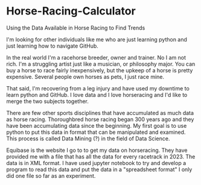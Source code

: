 # Horse-Racing-Calculator
Using the Data Available in Horse Racing to Find Trends


I'm looking for other individuals like me who are just learning python and just learning how to navigate GitHub.

In the real world I'm a racehorse breeder, owner and trainer.  No I am not rich.  I'm a struggling artist just like a musician, or philosophy major.  You can buy a horse to race fairly inexpensively, but the upkeep of a horse is pretty expensive.  Several people own horses as pets, I just race mine.

That said, I'm recovering from a leg injury and have used my downtime to learn python and GitHub.  I love data and I love horseracing and I'd like to merge the two subjects together.

There are few other sports disciplines that have accumulated as much data as horse racing.  Thoroughbred horse racing began 300 years ago and they have been accumulating data since the beginning.  My first goal is to use python to put this data in format that can be manipulated and examined.  This process is called Data Mining (?) in the field of Data Science.

Equibase is the website I go to to get my data on horseracing.  They have provided me with a file that has all the data for every racetrack in 2023.  The data is in XML format.  I have used jupyter notebook to try and develop a program to read this data and put the data in a "spreadsheet format"  I only did one file so far as an experiment.
